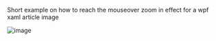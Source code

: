 Short example on how to reach the mouseover zoom in effect for a wpf xaml article image

![image](https://github.com/CyberMist2/wpf-article-smooth-zoom-hover/assets/7664922/276059d4-b8d0-475c-bcbe-224ebb50436a)
